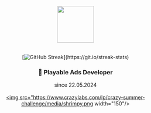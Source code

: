 <div id="header" align="center">
  

  <img src="https://i.giphy.com/media/7Z49eulwv4aGY35RaD/giphy.webp" width="100"/>
<br><br>

[![GitHub Streak](http://github-readme-streak-stats.herokuapp.com/?user=MladenovaKristina&theme=transparent&background=rgba(255,0,0,0))](https://git.io/streak-stats)

### :dizzy: Playable Ads Developer	
since 22.05.2024<br><br>
<a href="https://www.crazylabs.com/"><img src="https://www.crazylabs.com/lp/crazy-summer-challenge/media/shrimpy.png width="150"/></a><br>

<br>

</div>
